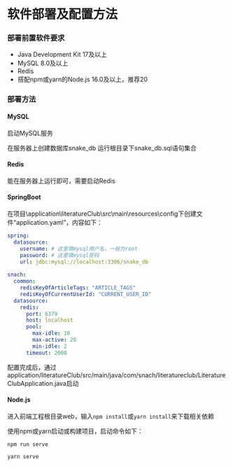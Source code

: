 # 软件部署及配置方法

### 部署前置软件要求

- Java Development Kit 17及以上
- MySQL 8.0及以上
- Redis
- 搭配npm或yarn的Node.js 16.0及以上，推荐20

### 部署方法

#### MySQL

启动MySQL服务

在服务器上创建数据库snake_db
运行根目录下snake_db.sql语句集合

#### Redis

能在服务器上运行即可，需要启动Redis

#### SpringBoot

在项目\application\literatureClub\src\main\resources\config下创建文件“application.yaml”，内容如下：

```yaml
spring:
  datasource:
    username: # 这里填mysql用户名，一般为root
    password: # 这里填mysql密码
    url: jdbc:mysql://localhost:3306/snake_db
 
snach:
  common:
    redisKeyOfArticleTags: "ARTICLE_TAGS"
    redisKeyOfCurrentUserId: "CURRENT_USER_ID"
  datasource:
    redis:
      port: 6379
      host: localhost
      pool:
        max-idle: 10
        max-active: 20
        min-idle: 2
      timeout: 2000
```

配置完成后，通过application/literatureClub/src/main/java/com/snach/literatureclub/LiteratureClubApplication.java启动

#### Node.js

进入前端工程根目录web，输入`npm install`或`yarn install`来下载相关依赖

使用npm或yarn启动或构建项目，启动命令如下：

```
npm run serve
```

```
yarn serve
```